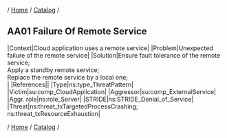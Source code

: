 / [Home](/acctp/) / [Catalog](/acctp/catalog/) /

## AA01 Failure Of Remote Service

|Context|Cloud application uses a remote service|
|Problem|Unexpected failure of the remote service|
|Solution|Ensure fault tolerance of the remote service;<br /> Apply a standby remote service;<br /> Replace the remote service by a local one;<br />|
|References||
|Type|ns:type_ThreatPattern|
|Victim|su:comp_CloudApplication|
|Aggressor|su:comp_ExternalService|
|Aggr. role|ns:role_Server|
|STRIDE|ns:STRIDE_Denial_of_Service|
|Threat|ns:threat_txTargetedProcessCrashing;<br /> ns:threat_txResourceExhaustion|

/ [Home](/acctp/) / [Catalog](/acctp/catalog/) /
